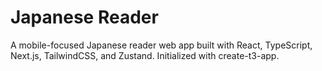 # Japanese Reader

A mobile-focused Japanese reader web app built with React, TypeScript, Next.js, TailwindCSS, and Zustand. Initialized with create-t3-app.
